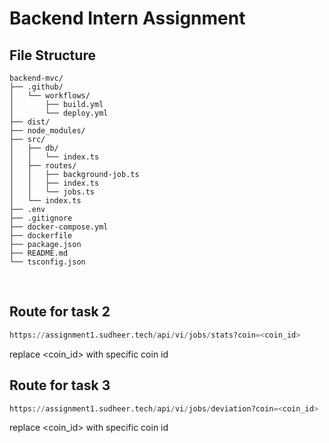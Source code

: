 # Backend Intern Assignment

## File Structure
<!-- <details> -->
  <!-- <summary>Click to expand file structure</summary> -->

  ```plaintext
  backend-mvc/
  ├── .github/
  │   └── workflows/
  │       ├── build.yml
  │       └── deploy.yml
  ├── dist/
  ├── node_modules/
  ├── src/
  │   ├── db/
  │   │   └── index.ts
  │   ├── routes/
  │   │   ├── background-job.ts
  │   │   ├── index.ts
  │   │   └── jobs.ts
  │   └── index.ts
  ├── .env
  ├── .gitignore
  ├── docker-compose.yml
  ├── dockerfile
  ├── package.json
  ├── README.md
  └── tsconfig.json
 ```
 <br>
 
## Route for task 2
```python
https://assignment1.sudheer.tech/api/vi/jobs/stats?coin=<coin_id>
```
replace <coin_id> with specific coin id

## Route for task 3
```python
https://assignment1.sudheer.tech/api/vi/jobs/deviation?coin=<coin_id>
```
replace <coin_id> with specific coin id
